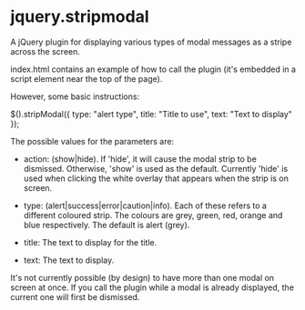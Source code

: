 jquery.stripmodal
=================

A jQuery plugin for displaying various types of modal messages as a stripe across the screen.

index.html contains an example of how to call the plugin (it's embedded in a script element near the top of the page).

However, some basic instructions:

$().stripModal({
	type: "alert type",
	title: "Title to use",
	text: "Text to display"
});

The possible values for the parameters are:

* action: (show|hide). If 'hide', it will cause the modal strip to be dismissed. Otherwise, 'show' is used as the default. Currently 'hide' is used when clicking the white overlay that appears when the strip is on screen.

* type: (alert|success|error|caution|info). Each of these refers to a different coloured strip. The colours are grey, green, red, orange and blue respectively. The default is alert (grey).

* title: The text to display for the title.

* text: The text to display.

It's not currently possible (by design) to have more than one modal on screen at once. If you call the plugin while a modal is already displayed, the current one will first be dismissed.
